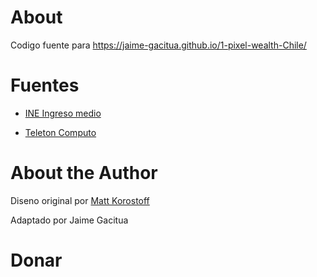 # About

Codigo fuente para https://jaime-gacitua.github.io/1-pixel-wealth-Chile/

# Fuentes

- [INE Ingreso medio](https://www.ine.cl/prensa/detalle-prensa/2021/08/24/ingreso-laboral-promedio-mensual-en-chile-fue-de-$635.134-en-2020#:~:text=En%20efecto%2C%20durante%202020%20los,en%20desmedro%20de%20las%20mujeres.)

- [Teleton Computo](https://www.teleton.cl/campana/)
 
# About the Author

Diseno original por [Matt Korostoff](https://mkorostoff.github.io/)

Adaptado por Jaime Gacitua


# Donar